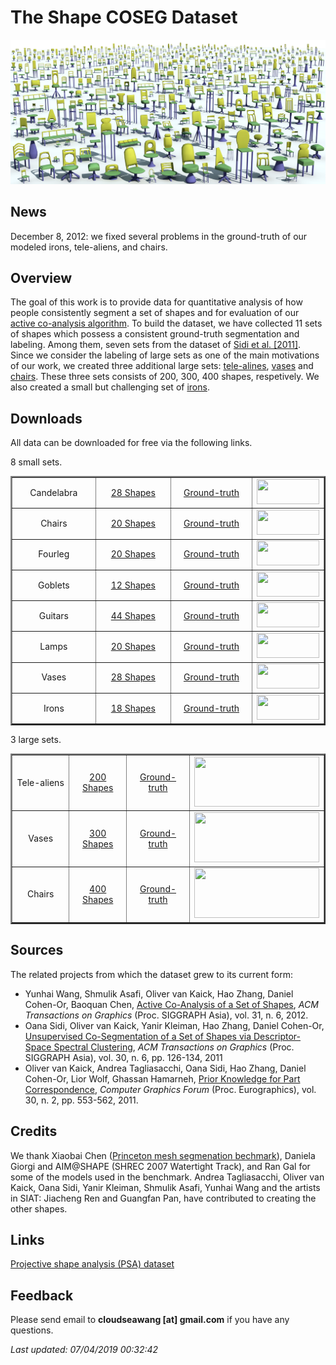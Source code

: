# The Shape COSEG Dataset

![image.jpg](image.jpg)

## News

December 8, 2012: we fixed several problems in the ground-truth of our modeled irons, tele-aliens, and chairs.

## Overview

The goal of this work is to provide data for quantitative analysis of how people consistently segment a set of shapes and for evaluation of our [active co-analysis algorithm](http://www.yunhaiwang.net/public_html/ssl/ssl.htm). To build the dataset, we have collected 11 sets of shapes which possess a consistent ground-truth segmentation and labeling. Among them, seven sets from the dataset of [Sidi et al. [2011]](http://www.cs.sfu.ca/~ovankaic/personal/cosegmentation/). Since we consider the labeling of large sets as one of the main motivations of our work, we created three additional large sets: [tele-alines](http://www.yunhaiwang.net/public_html/ssl/data/Tele-aliens/image.jpg), [vases](http://www.yunhaiwang.net/public_html/ssl/data/Tele-aliens/image.jpg) and [chairs](http://www.yunhaiwang.net/public_html/ssl/data/Tele-aliens/image.jpg). These three sets consists of 200, 300, 400 shapes, respetively. We also created a small but challenging set of [irons](http://www.yunhaiwang.net/public_html/ssl/data/Irons/image.jpg).

## Downloads

All data can be downloaded for free via the following links.

8 small sets.

<table width="70%" border="2">
  <tbody>
    <tr>
      <td width="29%" align="center">Candelabra</td>
      <td width="27%" align="center">
        <a href="http://www.yunhaiwang.net/public_html/ssl/data/Candelabra/shapes.zip" target="_blank"
          >28 Shapes</a
        >
      </td>
      <td width="29%" align="center">
        <a href="http://www.yunhaiwang.net/public_html/ssl/data/Candelabra/gt.zip" target="_blank"
          >Ground-truth</a
        >
      </td>
      <td width="15%" align="center">
        <a href="http://www.yunhaiwang.net/public_html/ssl/data/Candelabra/image.jpg" target="_blank"
          ><img
            src="http://www.yunhaiwang.net/public_html/ssl/data/Candelabra/image.jpg"
            alt=""
            width="100"
            height="40"
        /></a>
      </td>
    </tr>
    <tr>
      <td align="center">Chairs</td>
      <td align="center">
        <a href="http://www.yunhaiwang.net/public_html/ssl/data/Chair/shapes.zip" target="_blank">20 Shapes</a>
      </td>
      <td align="center">
        <a href="http://www.yunhaiwang.net/public_html/ssl/data/Chair/gt.zip" target="_blank">Ground-truth</a>
      </td>
      <td align="center">
        <a href="http://www.yunhaiwang.net/public_html/ssl/data/Chair/image.jpg" target="_blank"
          ><img
            src="http://www.yunhaiwang.net/public_html/ssl/data/Chair/image.jpg"
            alt=""
            width="100"
            height="40"
        /></a>
      </td>
    </tr>
    <tr>
      <td align="center">Fourleg</td>
      <td align="center">
        <a href="http://www.yunhaiwang.net/public_html/ssl/data/Four-legged/shapes.zip" target="_blank"
          >20 Shapes</a
        >
      </td>
      <td align="center">
        <a href="http://www.yunhaiwang.net/public_html/ssl/data/Four-legged/gt.zip" target="_blank"
          >Ground-truth</a
        >
      </td>
      <td align="center">
        <a href="http://www.yunhaiwang.net/public_html/ssl/data/Four-legged/image.jpg" target="_blank"
          ><img
            src="http://www.yunhaiwang.net/public_html/ssl/data/Four-legged/image.jpg"
            alt=""
            width="100"
            height="40"
        /></a>
      </td>
    </tr>
    <tr>
      <td align="center">Goblets</td>
      <td align="center">
        <a href="http://www.yunhaiwang.net/public_html/ssl/data/Goblets/shapes.zip" target="_blank"
          >12 Shapes</a
        >
      </td>
      <td align="center">
        <a href="http://www.yunhaiwang.net/public_html/ssl/data/Goblets//gt.zip" target="_blank"
          >Ground-truth</a
        >
      </td>
      <td align="center">
        <a href="http://www.yunhaiwang.net/public_html/ssl/data/Goblets/image.jpg" target="_blank"
          ><img
            src="http://www.yunhaiwang.net/public_html/ssl/data/Goblets/image.jpg"
            alt=""
            width="100"
            height="40"
        /></a>
      </td>
    </tr>
    <tr>
      <td align="center">Guitars</td>
      <td align="center">
        <a href="http://www.yunhaiwang.net/public_html/ssl/data/Guitars/shapes.zip" target="_blank"
          >44 Shapes</a
        >
      </td>
      <td align="center">
        <a href="http://www.yunhaiwang.net/public_html/ssl/data/Guitars/gt.zip" target="_blank">Ground-truth</a>
      </td>
      <td align="center">
        <a href="http://www.yunhaiwang.net/public_html/ssl/data/Guitars/image.jpg" target="_blank"
          ><img
            src="http://www.yunhaiwang.net/public_html/ssl/data/Guitars/image.jpg"
            alt=""
            width="100"
            height="40"
        /></a>
      </td>
    </tr>
    <tr>
      <td align="center">Lamps</td>
      <td align="center">
        <a href="http://www.yunhaiwang.net/public_html/ssl/data/Lampes/shapes.zip" target="_blank">20 Shapes</a>
      </td>
      <td align="center">
        <a href="http://www.yunhaiwang.net/public_html/ssl/data/Lampes/gt.zip" target="_blank">Ground-truth</a>
      </td>
      <td align="center">
        <a href="http://www.yunhaiwang.net/public_html/ssl/data/Lampes/image.jpg" target="_blank"
          ><img
            src="http://www.yunhaiwang.net/public_html/ssl/data/Lampes/image.jpg"
            alt=""
            width="100"
            height="40"
        /></a>
      </td>
    </tr>
    <tr>
      <td align="center">Vases</td>
      <td align="center">
        <a href="http://www.yunhaiwang.net/public_html/ssl/data/Vases/shapes.zip" target="_blank"> 28 Shapes</a>
      </td>
      <td align="center">
        <a href="http://www.yunhaiwang.net/public_html/ssl/data/Vases/gt.zip" target="_blank">Ground-truth</a>
      </td>
      <td align="center">
        <a href="http://www.yunhaiwang.net/public_html/ssl/data/Vases/image.jpg" target="_blank"
          ><img
            src="http://www.yunhaiwang.net/public_html/ssl/data/Vases/image.jpg"
            alt=""
            width="100"
            height="40"
        /></a>
      </td>
    </tr>
    <tr>
      <td align="center">Irons</td>
      <td align="center">
        <a href="http://www.yunhaiwang.net/public_html/ssl/data/Irons/shapes.zip" target="_blank">18 Shapes</a>
      </td>
      <td align="center">
        <a href="http://www.yunhaiwang.net/public_html/ssl/data/Irons/gt.zip" target="_blank">Ground-truth</a>
      </td>
      <td align="center">
        <a href="http://www.yunhaiwang.net/public_html/ssl/data/Irons/image.jpg" target="_blank"
          ><img
            src="http://www.yunhaiwang.net/public_html/ssl/data/Irons/image.jpg"
            alt=""
            width="100"
            height="40"
        /></a>
      </td>
    </tr>
  </tbody>
</table>

3 large sets.

<table width="70%" border="2">
  <tbody>
    <tr>
      <td width="29%" align="center">Tele-aliens</td>
      <td width="27%" align="center">
        <a href="http://www.yunhaiwang.net/public_html/ssl/data/Tele-aliens/shapes.zip" target="_blank"
          >200 Shapes</a
        >
      </td>
      <td width="29%" align="center">
        <a href="http://www.yunhaiwang.net/public_html/ssl/data/Tele-aliens/gt.zip" target="_blank"
          >Ground-truth</a
        >
      </td>
      <td width="15%" align="center">
        <a href="http://www.yunhaiwang.net/public_html/ssl/data/Tele-aliens/image.jpg" target="_blank"
          ><img
            src="http://www.yunhaiwang.net/public_html/ssl/data/Tele-aliens/image.jpg"
            alt=""
            width="200"
            height="80"
        /></a>
      </td>
    </tr>
    <tr>
      <td align="center">Vases</td>
      <td align="center">
        <a href="http://www.yunhaiwang.net/public_html/ssl/data/Large-Vases/shapes.zip" target="_blank"
          >300 Shapes</a
        >
      </td>
      <td align="center">
        <a href="http://www.yunhaiwang.net/public_html/ssl/data/Large-Vases/gt.zip" target="_blank"
          >Ground-truth</a
        >
      </td>
      <td align="center">
        <a href="http://www.yunhaiwang.net/public_html/ssl/data/Large-Vases/image.jpg" target="_blank"
          ><img
            src="http://www.yunhaiwang.net/public_html/ssl/data/Large-Vases/image.jpg"
            alt=""
            width="200"
            height="80"
        /></a>
      </td>
    </tr>
    <tr>
      <td align="center">Chairs</td>
      <td align="center">
        <a href="http://www.yunhaiwang.net/public_html/ssl/data/Large-Chairs/shapes.zip" target="_blank"
          >400 Shapes</a
        >
      </td>
      <td align="center">
        <a href="http://www.yunhaiwang.net/public_html/ssl/data/Large-Chairs/gt.zip" target="_blank"
          >Ground-truth</a
        >
      </td>
      <td align="center">
        <a href="http://www.yunhaiwang.net/public_html/ssl/data/Large-Chairs/image.jpg" target="_blank"
          ><img
            src="http://www.yunhaiwang.net/public_html/ssl/data/Large-Chairs/image.jpg"
            alt=""
            width="200"
            height="80"
        /></a>
      </td>
    </tr>
  </tbody>
</table>

## Sources

The related projects from which the dataset grew to its current form:

* Yunhai Wang, Shmulik Asafi, Oliver van Kaick, Hao Zhang, Daniel Cohen-Or, Baoquan Chen, [Active Co-Analysis of a Set of Shapes](http://www.yunhaiwang.net/public_html/ssl/ssl.htm), _ACM Transactions on Graphics_ (Proc. SIGGRAPH Asia), vol. 31, n. 6, 2012.
* Oana Sidi, Oliver van Kaick, Yanir Kleiman, Hao Zhang, Daniel Cohen-Or, [Unsupervised Co-Segmentation of a Set of Shapes via Descriptor-Space Spectral Clustering](http://www.cs.sfu.ca/~ovankaic/personal/cosegmentation/), _ACM Transactions on Graphics_ (Proc. SIGGRAPH Asia), vol. 30, n. 6, pp. 126-134, 2011
* Oliver van Kaick, Andrea Tagliasacchi, Oana Sidi, Hao Zhang, Daniel Cohen-Or, Lior Wolf, Ghassan Hamarneh, [Prior Knowledge for Part Correspondence](http://www.cs.sfu.ca/~ovankaic/personal/corr_knowledge/), _Computer Graphics Forum_ (Proc. Eurographics), vol. 30, n. 2, pp. 553-562, 2011.

## Credits

We thank Xiaobai Chen ([Princeton mesh segmenation bechmark](http://segeval.cs.princeton.edu)), Daniela Giorgi and AIM@SHAPE (SHREC 2007 Watertight Track), and Ran Gal for some of the models used in the benchmark. Andrea Tagliasacchi, Oliver van Kaick, Oana Sidi, Yanir Kleiman, Shmulik Asafi, Yunhai Wang and the artists in SIAT: Jiacheng Ren and Guangfan Pan, have contributed to creating the other shapes.

## Links

[Projective shape analysis (PSA) dataset](http://www.yunhaiwang.net/public_html/psa/psad.html)

## Feedback

Please send email to **cloudseawang [at] gmail.com** if you have any questions.

_Last updated: 07/04/2019 00:32:42_